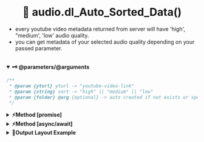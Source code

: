 <br>
<h1 align="center">
<b>📢 audio.dl_Auto_Sorted_Data()
</b>
</h1>

- every youtube video metadata returned from server will have 'high', "medium', 'low' audio quality.<br />
- you can get metadata of your selected audio quality depending on your passed parameter.

<br />
<details open>
<summary><b>🗝️ @parameters/@arguments</b></summary>
<p>

```js
/**
 * @param {yturl} yturl -> "youtube-video-link"
 * @param {string} sort -> "high" || "medium" || "low"
 * @param {folder} @arg {optional} -> auto created if not exists or specified
 */
```

</p>
</details>

<details >
<summary><b>⚡Method [promise]</b></summary>
<p>

```js
import c from "chalk";
import { ytdlp } from "ytdlp";
import Fetch from "node-fetch";

ytdlp.audio
  .dl_Custom_Quality_Data({
    title: api_data.youtube_search[0].TITLE, // optional
    yturl: api_data.youtube_search[0].LINK, // required
    folder: "mågneum", // optional
    sort: "high", // required
  })
  .then((r) => {
    console.log(
      c.bgGreen("[PROMISE]:"),
      c.bgGrey("audio.dl_Custom_Quality_Data()")
    );
    console.log(c.cyan("Downloadpath:"), c.gray(r.downloadpath));
    console.log(c.cyan("Message:"), c.gray(r.message));
  })
  .catch((error) => console.log(c.bgRed("ERROR: "), c.gray(error.message)));
```

</p>
</details>

<details >
<summary><b>⚡Method [async/await]</b></summary>
<p>

```js
import c from "chalk";
import { ytdlp } from "ytdlp";
import Fetch from "node-fetch";

(async () => {
  const r = await ytdlp.audio
    .dl_Custom_Quality_Data({
      title: api_data.youtube_search[0].TITLE, // optional
      yturl: api_data.youtube_search[0].LINK, // required
      folder: "mågneum", // optional
      sort: "high", // required
    })
    .catch((error) => console.log(c.bgRed("ERROR: "), c.gray(error.message)));
  console.log(
    c.bgGreen("[ASYNC]:"),
    c.bgGrey("ausio.dl_Custom_Quality_Data()")
  );
  console.log(c.cyan("Downloadpath:"), c.gray(r.downloadpath));
  console.log(c.cyan("Message:"), c.gray(r.message));
})();
```

</p>
</details>

<details >
<summary><b>🎊Output Layout Example</b></summary>
<p>

```
✓ FETCHING....
  2.4 secs
[PROMISE]: audio.dl_Custom_Quality_Data()
Downloadpath: ./mågneum/
Message: INFO: stream starting.
100.01%
INFO: stream sent to client successfully.
  Done in 15.72s.

✓ FETCHING....
  2.4 secs
[ASYNC]: audio.dl_Custom_Quality_Data()
Downloadpath: ./mågneum/
Message: INFO: stream starting.
100.01%
INFO: stream sent to client successfully.
  Done in 15.72s.
```

</p>
</details>
